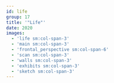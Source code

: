```yaml
---
id: life
group: 17
title: '"Life"'
date: 2020
images:
  - 'life sm:col-span-3'
  - 'main sm:col-span-3'
  - 'frontal_perspective sm:col-span-6'
  - 'scan sm:col-span-3'
  - 'walls sm:col-span-3'
  - 'exhibits sm:col-span-3'
  - 'sketch sm:col-span-3'
---
```

